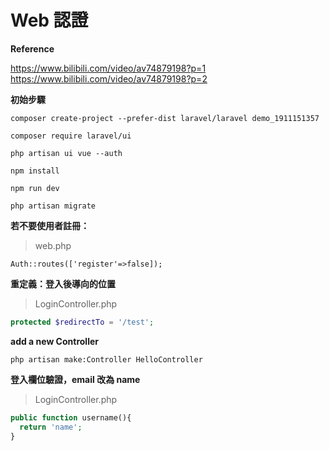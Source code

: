 # Web 認證

**Reference**


https://www.bilibili.com/video/av74879198?p=1 https://www.bilibili.com/video/av74879198?p=2


**初始步驟**

```
composer create-project --prefer-dist laravel/laravel demo_1911151357

composer require laravel/ui

php artisan ui vue --auth

npm install

npm run dev

php artisan migrate

```

**若不要使用者註冊：**

> web.php

```
Auth::routes(['register'=>false]);
```

**重定義：登入後導向的位置**

> LoginController.php

```php
protected $redirectTo = '/test';
```

**add a new Controller**

```
php artisan make:Controller HelloController
```

**登入欄位驗證，email 改為 name**

> LoginController.php

```php
public function username(){
  return 'name';
}
```


